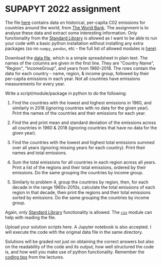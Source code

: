 # SUPAPYT 2022 assignment

The file [here](PerCapitaC02Emissions.csv) contains data on historical, per-capita C02 emissions for countries around the world, from [The World Bank](https://data.worldbank.org/indicator/EN.ATM.CO2E.PC?view=chart). The assignment is to analyse these data and extract some interesting information. Only functionality from the [Standard Library](https://docs.python.org/3/tutorial/stdlib.html) is allowed as I want to be able to run your code with a basic python installation without installing any extra packages (so no `numpy`, `pandas`, etc - the full list of allowed modules is [here](https://docs.python.org/3/library/index.html)).

Download the [data file](PerCapitaC02Emissions.csv), which is a simple spreadsheet in plain text. The names of the columns are given in the first line. They are "Country Name", "Region", "IncomeGroup", and years from 1960-2018. The rows contain the data for each country - name, region, & income group, followed by their per-capita emissions in each year. Not all countries have emissions measurements for every year.

Write a script/module/package in python to do the following:

1) Find the countries with the lowest and highest emissions in 1960, and similarly in 2018 (ignoring countries with no data for the given year). Print the names of the countries and their emissions for each year.

2) Find the and print mean and standard deviation of the emissions across all countries in 1960 & 2018 (ignoring countries that have no data for the given year).

3) Find the countries with the lowest and highest total emissions summed over all years (ignoring missing years for each country). Print their names and total emissions.

4) Sum the total emissions for all countries in each region across all years. Print a list of the regions and their total emissions, ordered by their emissions. Do the same grouping the countries by income group.

5) Similarly to problem 4, group the countries by region, then, for each decade in the range 1960s-2010s, calculate the total emissions of each region in that decade, then print the regions and their total emissions sorted by emissions. Do the same grouping the countries by income group.

Again, only [Standard Library](https://docs.python.org/3/library/index.html) functionality is allowed. The [`csv`](https://docs.python.org/3/library/csv.html) module can help with reading the file.

Upload your solution scripts here. A Jupyter notebook is also accepted. I will execute the code with the original data file in the same directory.

Solutions will be graded not just on obtaining the correct answers but also on the readability of the code and its output, how well structured the code is, and how well you make use of python functionality. Remember the [coding tips](https://mannymoo.github.io/IntroductionToPython/SUPAPYT-IntroductionToPython.html#A-Few-Tips) from the lectures.
